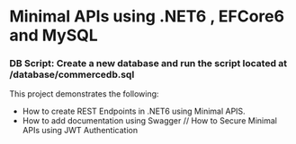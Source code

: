# Minimal APIs using .NET6 , EFCore6 and MySQL

### DB Script: Create a new database and run the script located at /database/commercedb.sql

This project demonstrates the following: 
- How to create REST Endpoints in .NET6 using Minimal APIS. 
- How to add documentation using Swagger
// How to Secure Minimal APIs using JWT Authentication

